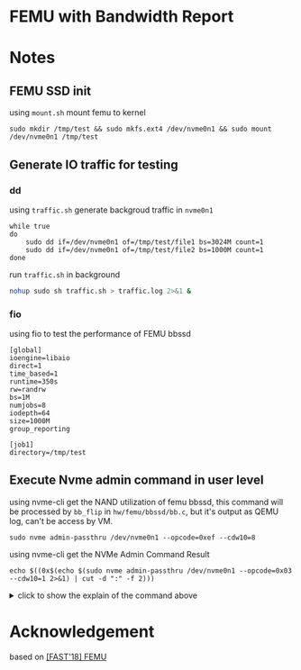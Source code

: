 # FEMU with Bandwidth Report

# Notes

## FEMU SSD init

using `mount.sh` mount femu to kernel

```shell
sudo mkdir /tmp/test && sudo mkfs.ext4 /dev/nvme0n1 && sudo mount /dev/nvme0n1 /tmp/test
```

## Generate IO traffic for testing

### dd

using `traffic.sh` generate backgroud traffic in `nvme0n1`

```shell
while true
do
    sudo dd if=/dev/nvme0n1 of=/tmp/test/file1 bs=3024M count=1
    sudo dd if=/dev/nvme0n1 of=/tmp/test/file2 bs=1000M count=1
done
```

run `traffic.sh` in background

```bash
nohup sudo sh traffic.sh > traffic.log 2>&1 &
```

### fio

using fio to test the performance of FEMU bbssd

```
[global]
ioengine=libaio
direct=1
time_based=1
runtime=350s
rw=randrw
bs=1M
numjobs=8
iodepth=64
size=1000M
group_reporting

[job1]
directory=/tmp/test
```

## Execute Nvme admin command in user level

using nvme-cli get the NAND utilization of femu bbssd, this command will be processed by `bb_flip` in `hw/femu/bbssd/bb.c`, but it's output as QEMU log, can't be access by VM.

```shell
sudo nvme admin-passthru /dev/nvme0n1 --opcode=0xef --cdw10=8
```

using nvme-cli get the NVMe Admin Command Result

```shell
echo $((0x$(echo $(sudo nvme admin-passthru /dev/nvme0n1 --opcode=0x03 --cdw10=1 2>&1) | cut -d ":" -f 2)))
```

<details>
<summary>click to show the explain of the command above</summary>
nvme-cli execute command and output nvme result as stderr output

redirect stderr to stdout

```shell
sudo nvme admin-passthru /dev/nvme0n1 --opcode=0x03 --cdw10=1 2>&1
```

output as

```
NVMe command result:03442f48
```

split output by `:`, filter the utilization value (index is [2])

```shell
cut -d ":" -f 2
```

finally, convert the hexadecimal value to decimal

```shell
echo $((0x{hex string}))
# example: echo $((0x03442f48))
```

the nvme result is generate by the rules below:

```shell
floor(total_utilization * 10000)*10000 + floor(gc_utilization * 10000)
```

if the nvme result is `0x03442f48(54800200 in decimal)`, the utilization will be:

```shell
total_utilization = 0.5480
gc_utlization = 0.0200
```

this allow total_utilization takes `4-5` digits, and gc_utilization takes `4` digits.

</details>

# Acknowledgement

based on [[FAST'18] FEMU](https://github.com/vtess/FEMU)
